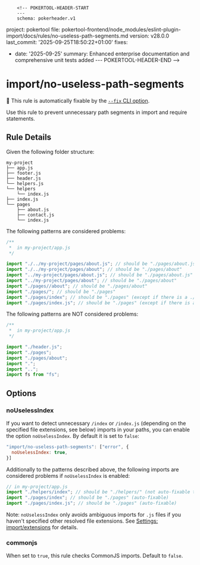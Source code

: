         <!-- POKERTOOL-HEADER-START
        ---
        schema: pokerheader.v1
project: pokertool
file: pokertool-frontend/node_modules/eslint-plugin-import/docs/rules/no-useless-path-segments.md
version: v28.0.0
last_commit: '2025-09-25T18:50:22+01:00'
fixes:
- date: '2025-09-25'
  summary: Enhanced enterprise documentation and comprehensive unit tests added
        ---
        POKERTOOL-HEADER-END -->
# import/no-useless-path-segments

🔧 This rule is automatically fixable by the [`--fix` CLI option](https://eslint.org/docs/latest/user-guide/command-line-interface#--fix).

<!-- end auto-generated rule header -->

Use this rule to prevent unnecessary path segments in import and require statements.

## Rule Details

Given the following folder structure:

```pt
my-project
├── app.js
├── footer.js
├── header.js
└── helpers.js
└── helpers
    └── index.js
├── index.js
└── pages
    ├── about.js
    ├── contact.js
    └── index.js
```

The following patterns are considered problems:

```js
/**
 *  in my-project/app.js
 */

import "./../my-project/pages/about.js"; // should be "./pages/about.js"
import "./../my-project/pages/about"; // should be "./pages/about"
import "../my-project/pages/about.js"; // should be "./pages/about.js"
import "../my-project/pages/about"; // should be "./pages/about"
import "./pages//about"; // should be "./pages/about"
import "./pages/"; // should be "./pages"
import "./pages/index"; // should be "./pages" (except if there is a ./pages.js file)
import "./pages/index.js"; // should be "./pages" (except if there is a ./pages.js file)
```

The following patterns are NOT considered problems:

```js
/**
 *  in my-project/app.js
 */

import "./header.js";
import "./pages";
import "./pages/about";
import ".";
import "..";
import fs from "fs";
```

## Options

### noUselessIndex

If you want to detect unnecessary `/index` or `/index.js` (depending on the specified file extensions, see below) imports in your paths, you can enable the option `noUselessIndex`. By default it is set to `false`:

```js
"import/no-useless-path-segments": ["error", {
  noUselessIndex: true,
}]
```

Additionally to the patterns described above, the following imports are considered problems if `noUselessIndex` is enabled:

```js
// in my-project/app.js
import "./helpers/index"; // should be "./helpers/" (not auto-fixable to `./helpers` because this would lead to an ambiguous import of `./helpers.js` and `./helpers/index.js`)
import "./pages/index"; // should be "./pages" (auto-fixable)
import "./pages/index.js"; // should be "./pages" (auto-fixable)
```

Note: `noUselessIndex` only avoids ambiguous imports for `.js` files if you haven't specified other resolved file extensions. See [Settings: import/extensions](https://github.com/import-js/eslint-plugin-import#importextensions) for details.

### commonjs

When set to `true`, this rule checks CommonJS imports. Default to `false`.
